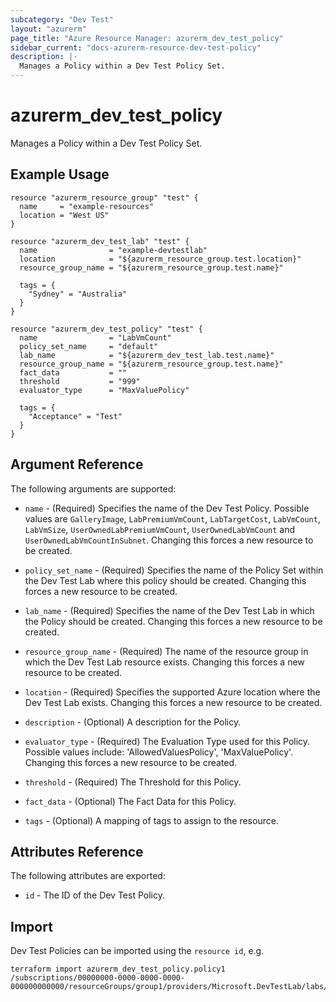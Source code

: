 ```yaml
---
subcategory: "Dev Test"
layout: "azurerm"
page_title: "Azure Resource Manager: azurerm_dev_test_policy"
sidebar_current: "docs-azurerm-resource-dev-test-policy"
description: |-
  Manages a Policy within a Dev Test Policy Set.
---
```


# azurerm_dev_test_policy

Manages a Policy within a Dev Test Policy Set.

## Example Usage

```hcl
resource "azurerm_resource_group" "test" {
  name     = "example-resources"
  location = "West US"
}

resource "azurerm_dev_test_lab" "test" {
  name                = "example-devtestlab"
  location            = "${azurerm_resource_group.test.location}"
  resource_group_name = "${azurerm_resource_group.test.name}"

  tags = {
    "Sydney" = "Australia"
  }
}

resource "azurerm_dev_test_policy" "test" {
  name                = "LabVmCount"
  policy_set_name     = "default"
  lab_name            = "${azurerm_dev_test_lab.test.name}"
  resource_group_name = "${azurerm_resource_group.test.name}"
  fact_data           = ""
  threshold           = "999"
  evaluator_type      = "MaxValuePolicy"

  tags = {
    "Acceptance" = "Test"
  }
}
```

## Argument Reference

The following arguments are supported:

* `name` - (Required) Specifies the name of the Dev Test Policy. Possible values are `GalleryImage`, `LabPremiumVmCount`, `LabTargetCost`, `LabVmCount`, `LabVmSize`, `UserOwnedLabPremiumVmCount`, `UserOwnedLabVmCount` and `UserOwnedLabVmCountInSubnet`. Changing this forces a new resource to be created.

* `policy_set_name` - (Required) Specifies the name of the Policy Set within the Dev Test Lab where this policy should be created. Changing this forces a new resource to be created.

* `lab_name` - (Required) Specifies the name of the Dev Test Lab in which the Policy should be created. Changing this forces a new resource to be created.

* `resource_group_name` - (Required) The name of the resource group in which the Dev Test Lab resource exists. Changing this forces a new resource to be created.

* `location` - (Required) Specifies the supported Azure location where the Dev Test Lab exists. Changing this forces a new resource to be created.

* `description` - (Optional) A description for the Policy.

* `evaluator_type` - (Required) The Evaluation Type used for this Policy. Possible values include: 'AllowedValuesPolicy', 'MaxValuePolicy'. Changing this forces a new resource to be created.

* `threshold` - (Required) The Threshold for this Policy.

* `fact_data` - (Optional) The Fact Data for this Policy.

* `tags` - (Optional) A mapping of tags to assign to the resource.

## Attributes Reference

The following attributes are exported:

* `id` - The ID of the Dev Test Policy.

## Import

Dev Test Policies can be imported using the `resource id`, e.g.

```shell
terraform import azurerm_dev_test_policy.policy1 /subscriptions/00000000-0000-0000-0000-000000000000/resourceGroups/group1/providers/Microsoft.DevTestLab/labs/lab1/policysets/default/policies/policy1
```
